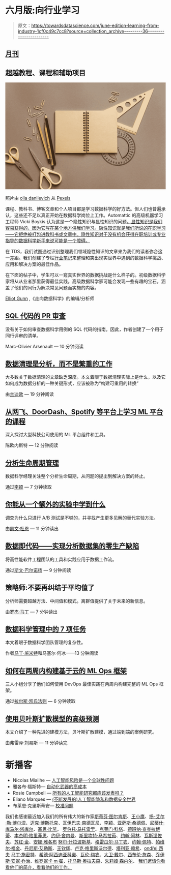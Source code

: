 # 六月版:向行业学习

> 原文：<https://towardsdatascience.com/june-edition-learning-from-industry-1cf0c49c7cc8?source=collection_archive---------36----------------------->

## [月刊](https://towardsdatascience.com/tagged/monthly-edition)

## 超越教程、课程和辅助项目

![](img/8fe642752defbe8fa4cd6b67d65fff7b.png)

照片由 [olia danilevich](https://www.pexels.com/@olia-danilevich?utm_content=attributionCopyText&utm_medium=referral&utm_source=pexels) 从 [Pexels](https://www.pexels.com/photo/back-to-school-flatlay-5088008/?utm_content=attributionCopyText&utm_medium=referral&utm_source=pexels)

课程、教科书、博客文章和个人项目都是学习数据科学的好方法。但人们也普遍承认，这些还不足以真正开始在数据科学岗位上工作。Automattic 的高级机器学习工程师 Vicki Boykis 认为这是一个隐性知识与显性知识的问题[。显性知识是我们容易获得的，因为它写在某个地方供我们学习。隐性知识就是我们所说的在职学习——它拒绝被打包进教科书或文章中。隐性知识对于没有机会获得在职培训或专业指导的数据科学新手来说可能是一个障碍。](http://veekaybee.github.io/2021/03/26/data-ghosts/)

在 TDS，我们试图通过识别整理我们领域隐性知识的文章来为我们的读者弥合这一差距。我们创建了专栏[行业笔记](https://towardsdatascience.com/tagged/notes-from-industry)来整理和突出现实世界中遇到的数据科学挑战、应用和解决方案的最佳作品。

在下面的帖子中，学生可以一窥真实世界的数据挑战是什么样子的。初级数据科学家将从从业者那里获得最佳实践。高级数据科学家可能会发现一些有趣的宝石，涵盖了他们的同行为解决常见问题而实施的内容。

[Elliot Gunn](https://medium.com/u/aad1101621dd?source=post_page-----1cf0c49c7cc8--------------------------------) ,《走向数据科学》的编辑/分析师

## [SQL 代码的 PR 审查](/pr-reviews-for-sql-code-115a662f48ef)

没有关于如何审查数据科学用例的 SQL 代码的指南。因此，作者创建了一个用于同行评审的清单。

Marc-Olivier Arsenault — 10 分钟阅读

## [数据清理是分析，而不是繁重的工作](/data-cleaning-is-analysis-not-grunt-work-edb386f9429d)

大多数关于数据清理的文章缺乏深度。本文着眼于数据清理实际上是什么，以及它如何成为数据分析的一种关键形式，应该被称为“构建可重用的转换”

由[兰迪欧](https://medium.com/u/5bd01667d4e5?source=post_page-----1cf0c49c7cc8--------------------------------) — 19 分钟阅读

## [从网飞、DoorDash、Spotify 等平台上学习 ML 平台的课程](/lessons-on-ml-platforms-from-netflix-doordash-spotify-and-more-f455400115c7)

深入探讨大型科技公司使用的 ML 平台组件和工具。

陈欧内斯特 — 12 分钟阅读

## [分析生命周期管理](/analytics-lifecycle-management-f391b3cbebad)

数据科学经理关注整个分析生命周期，从问题的提出到解决方案的终止。

通过[李颖](https://medium.com/u/d0214c74ac64?source=post_page-----1cf0c49c7cc8--------------------------------) — 7 分钟读取

## [你能从一个额外的实验中学到什么](/what-you-can-learn-from-one-extra-experiment-c14e3b0d2232)

调查为什么只进行 A/B 测试是不够的，并寻找产生更多见解的替代实验方法。

由[凯文·杜恩](https://medium.com/u/73a5a3ababa2?source=post_page-----1cf0c49c7cc8--------------------------------) — 11 分钟读出

## [数据即代码——实现分析数据集的零生产缺陷](/data-as-code-achieving-zero-production-defects-for-analytics-datasets-824251339952)

将高性能软件工程团队的工具和实践应用于数据工作流。

通过[斯文·巴尔诺扬](https://medium.com/u/31ae15774b19?source=post_page-----1cf0c49c7cc8--------------------------------) — 9 分钟阅读

## 策略师:不要再纠结于平均值了

分析师需要超越方法、中间值和模式。离群值提供了关于未来的新信息。

由[罗杰·马丁](https://medium.com/u/3f12bb07b95d?source=post_page-----1cf0c49c7cc8--------------------------------) — 7 分钟读出

## [数据科学管理中的 7 项任务](/the-7-tasks-in-data-science-management-b01f2a48c846)

本文着眼于数据科学团队管理的复杂性。

作者[马丁·施米特](https://medium.com/u/bbad6dc43b40?source=post_page-----1cf0c49c7cc8--------------------------------)和马塞尔·何冰——13 分钟阅读

## [如何在两周内构建基于云的 ML Ops 框架](/how-2-build-a-cloud-based-ml-ops-framework-in-2-weeks-ae67e7a179fe)

三人小组分享了他们如何使用 DevOps 最佳实践在两周内构建完整的 ML Ops 框架。

通过[拉尔斯·凯氏法则](https://medium.com/u/6f4feb0e76dd?source=post_page-----1cf0c49c7cc8--------------------------------) — 6 分钟读取

## [使用贝叶斯扩散模型的高级预测](/advanced-forecasting-using-bayesian-diffusion-modeling-b155a3dc1d84)

本文介绍了一种先进的建模方法，贝叶斯扩散建模，通过端到端的案例研究。

由弗雷泽·刘易斯 — 11 分钟读完

# 新播客

*   Nicolas Miailhe — [人工智能风险是一个全球性问题](/ai-risk-is-a-global-problem-ee56b3cb8930)
*   雅各布·福斯特— [自动化武器的高成本](/the-high-cost-of-automated-weapons-7c07dc9e186f)
*   Rosie Campbell — [所有的人工智能研究都应该发表吗？](/should-all-ai-research-be-published-5226ad5145b4)
*   Eliano Marques — [(不断发展的)人工智能隐私和数据安全世界](/the-evolving-world-of-ai-privacy-and-data-security-8e1bf3b5cdd6)
*   布莱恩·克里斯蒂安— [校准问题](/the-alignment-problem-2c890c47fca4)

我们也感谢最近加入我们的所有伟大的新作家[斯蒂芬·图尔肯斯](https://medium.com/u/d4d520c0dfe?source=post_page-----1cf0c49c7cc8--------------------------------)、[王小鹰](https://medium.com/u/5ed5a8b906d9?source=post_page-----1cf0c49c7cc8--------------------------------)、[扬-艾尔·勒·博尔涅](https://medium.com/u/594429fc22d0?source=post_page-----1cf0c49c7cc8--------------------------------)、[迈克·博斯托克](https://medium.com/u/c918c478bb49?source=post_page-----1cf0c49c7cc8--------------------------------)、[瓦伊巴夫·南德瓦尼](https://medium.com/u/2d7d06c809c5?source=post_page-----1cf0c49c7cc8--------------------------------)、[李颖](https://medium.com/u/d0214c74ac64?source=post_page-----1cf0c49c7cc8--------------------------------)、[亚萨斯·桑德佩](https://medium.com/u/c8214752cc43?source=post_page-----1cf0c49c7cc8--------------------------------)、[尼蒂什·库马尔·塔库尔](https://medium.com/u/f899a93ebe39?source=post_page-----1cf0c49c7cc8--------------------------------)、[塞思·比劳](https://medium.com/u/3c3fa8c446bb?source=post_page-----1cf0c49c7cc8--------------------------------)。 [罗伯托·马托雷里](https://medium.com/u/9b0392f1f17a?source=post_page-----1cf0c49c7cc8--------------------------------)、[克莱门·科塔](https://medium.com/u/84f9174becb0?source=post_page-----1cf0c49c7cc8--------------------------------)、[德班纳·查克拉博蒂](https://medium.com/u/ef8d47731443?source=post_page-----1cf0c49c7cc8--------------------------------)、[本杰明·格里菲思](https://medium.com/u/9920560d0896?source=post_page-----1cf0c49c7cc8--------------------------------)、[约伊·舍内曼](https://medium.com/u/7346c4cb1c75?source=post_page-----1cf0c49c7cc8--------------------------------)、[斯里坎特·马希拉茹](https://medium.com/u/1856cf71a594?source=post_page-----1cf0c49c7cc8--------------------------------)、[约翰·阿林](https://medium.com/u/2944daeeb653?source=post_page-----1cf0c49c7cc8--------------------------------)、[瓦斯涅佐夫](https://medium.com/u/3ddd907839e6?source=post_page-----1cf0c49c7cc8--------------------------------)、[苏红·金](https://medium.com/u/1db2783dcba2?source=post_page-----1cf0c49c7cc8--------------------------------)、[安娜·雅各布](https://medium.com/u/a3696d672c34?source=post_page-----1cf0c49c7cc8--------------------------------) [努尔·什拉波斯基](https://medium.com/u/d4197f5a761c?source=post_page-----1cf0c49c7cc8--------------------------------)、[格雷瓜尔·马丁农](https://medium.com/u/8af186f0eff5?source=post_page-----1cf0c49c7cc8--------------------------------)、[约翰·佩特](https://medium.com/u/42835e566980?source=post_page-----1cf0c49c7cc8--------------------------------)、[帕维尔·福金](https://medium.com/u/9fdf1cfd850?source=post_page-----1cf0c49c7cc8--------------------------------)、[丹尼斯·艾勒斯](https://medium.com/u/7383a58c0e3e?source=post_page-----1cf0c49c7cc8--------------------------------)、[王钦辉](https://medium.com/u/b1b775613ce7?source=post_page-----1cf0c49c7cc8--------------------------------)、[卢克·格里斯沃尔德](https://medium.com/u/eeeb494bd3e7?source=post_page-----1cf0c49c7cc8--------------------------------)、[塔利亚·赖希](https://medium.com/u/2e028fbe46eb?source=post_page-----1cf0c49c7cc8--------------------------------)、[ondřej·西夫](https://medium.com/u/a9d7bd5de9bf?source=post_page-----1cf0c49c7cc8--------------------------------) [马丁·施密特](https://medium.com/u/bbad6dc43b40?source=post_page-----1cf0c49c7cc8--------------------------------)、[希德·阿西迪亚科诺](https://medium.com/u/77c814d7979d?source=post_page-----1cf0c49c7cc8--------------------------------)、[瓦伦·梅农](https://medium.com/u/e80621703842?source=post_page-----1cf0c49c7cc8--------------------------------)、[大卫·戴尔](https://medium.com/u/4554ccd3a122?source=post_page-----1cf0c49c7cc8--------------------------------)、[西布伦·詹森](https://medium.com/u/7da425256f5d?source=post_page-----1cf0c49c7cc8--------------------------------)、[乔伊斯·安妮·乔治](https://medium.com/u/c09ea5552a4c?source=post_page-----1cf0c49c7cc8--------------------------------)、[维罗妮卡·m·翟](https://medium.com/u/d8317bbc9d?source=post_page-----1cf0c49c7cc8--------------------------------)、[托马斯·奥拉夫森](https://medium.com/u/222159f64ef9?source=post_page-----1cf0c49c7cc8--------------------------------)、[朱莉娅·森内尔](https://medium.com/u/b865b2668619?source=post_page-----1cf0c49c7cc8--------------------------------)、 [我们邀请你看看他们的简介，看看他们的工作。](https://medium.com/u/9e6fae0841cc?source=post_page-----1cf0c49c7cc8--------------------------------)